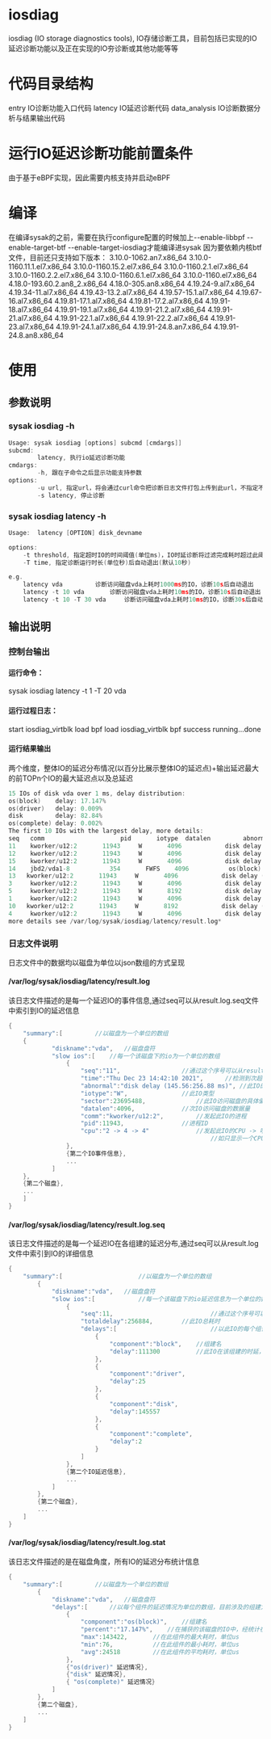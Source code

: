 # iosdiag
iosdiag (IO storage diagnostics tools), IO存储诊断工具，目前包括已实现的IO延迟诊断功能以及正在实现的IO夯诊断或其他功能等等

# 代码目录结构
entry          IO诊断功能入口代码
latency        IO延迟诊断代码
data_analysis  IO诊断数据分析与结果输出代码

# 运行IO延迟诊断功能前置条件
由于基于eBPF实现，因此需要内核支持并启动eBPF

# 编译
在编译sysak的之前，需要在执行configure配置的时候加上--enable-libbpf --enable-target-btf --enable-target-iosdiag才能编译进sysak
因为要依赖内核btf文件，目前还只支持如下版本：
3.10.0-1062.an7.x86_64
3.10.0-1160.11.1.el7.x86_64
3.10.0-1160.15.2.el7.x86_64
3.10.0-1160.2.1.el7.x86_64
3.10.0-1160.2.2.el7.x86_64
3.10.0-1160.6.1.el7.x86_64
3.10.0-1160.el7.x86_64
4.18.0-193.60.2.an8_2.x86_64
4.18.0-305.an8.x86_64
4.19.24-9.al7.x86_64
4.19.34-11.al7.x86_64
4.19.43-13.2.al7.x86_64
4.19.57-15.1.al7.x86_64
4.19.67-16.al7.x86_64
4.19.81-17.1.al7.x86_64
4.19.81-17.2.al7.x86_64
4.19.91-18.al7.x86_64
4.19.91-19.1.al7.x86_64
4.19.91-21.2.al7.x86_64
4.19.91-21.al7.x86_64
4.19.91-22.1.al7.x86_64
4.19.91-22.2.al7.x86_64
4.19.91-23.al7.x86_64
4.19.91-24.1.al7.x86_64
4.19.91-24.8.an7.x86_64
4.19.91-24.8.an8.x86_64

# 使用
## 参数说明
### sysak iosdiag -h
```c
Usage: sysak iosdiag [options] subcmd [cmdargs]]
subcmd:
		latency, 执行io延迟诊断功能
cmdargs:
		-h, 跟在子命令之后显示功能支持参数
options:
		-u url, 指定url，将会通过curl命令把诊断日志文件打包上传到此url，不指定不上传
		-s latency, 停止诊断
```
### sysak iosdiag latency -h
```c
Usage:  latency [OPTION] disk_devname

options:
	-t threshold, 指定超时IO的时间阈值(单位ms)，IO时延诊断将过滤完成耗时超过此阈值的IO(默认1000ms)
	-T time, 指定诊断运行时长(单位秒)后自动退出(默认10秒)

e.g.
	latency vda			诊断访问磁盘vda上耗时1000ms的IO，诊断10s后自动退出
	latency -t 10 vda		诊断访问磁盘vda上耗时10ms的IO，诊断10s后自动退出
	latency -t 10 -T 30 vda		诊断访问磁盘vda上耗时10ms的IO，诊断30s后自动退出
```
## 输出说明
### 控制台输出
#### 运行命令：
sysak iosdiag latency -t 1 -T 20 vda
#### 运行过程日志：
start iosdiag_virtblk load bpf
load iosdiag_virtblk bpf success
running...done
#### 运行结果输出
两个维度，整体IO的延迟分布情况(以百分比展示整体IO的延迟点)+输出延迟最大的前TOPn个IO的最大延迟点以及总延迟
```c
15 IOs of disk vda over 1 ms, delay distribution:
os(block)    delay: 17.147%
os(driver)   delay: 0.009%
disk         delay: 82.84%
os(complete) delay: 0.002%
The first 10 IOs with the largest delay, more details:
seq   comm                     pid       iotype  datalen         abnormal(delay:totaldelay)
11    kworker/u12:2       11943     W       4096            disk delay (145.56:256.88 ms)
12    kworker/u12:2       11943     W       4096            disk delay (145.46:256.66 ms)
15    kworker/u12:2       11943     W       4096            disk delay (217.39:217.51 ms)
14    jbd2/vda1-8           354       FWFS    4096           os(block) delay (143.42:152.93 ms)
13   kworker/u12:2       11943     W       4096            disk delay (145.05:145.30 ms)
3     kworker/u12:2       11943     W       4096            disk delay (113.80:114.00 ms)
5     kworker/u12:2       11943     W       8192            disk delay (112.97:113.14 ms)
1     kworker/u12:2       11943     W       4096            disk delay (111.79:111.96 ms)
10   kworker/u12:2       11943     W       8192            disk delay (111.62:111.78 ms)
4     kworker/u12:2       11943     W       4096            disk delay (111.11:111.30 ms)
more details see /var/log/sysak/iosdiag/latency/result.log*
```
### 日志文件说明
日志文件中的数据均以磁盘为单位以json数组的方式呈现
#### /var/log/sysak/iosdiag/latency/result.log
该日志文件描述的是每一个延迟IO的事件信息,通过seq可以从result.log.seq文件中索引到IO的延迟信息
```c
{
	"summary":[			//以磁盘为一个单位的数组
	{
			"diskname":"vda",	//磁盘盘符
			"slow ios":[	//每一个该磁盘下的io为一个单位的数组
				{
					"seq":"11",					//通过这个序号可以从result.log.seq中找到此IO的延迟分布
					"time":"Thu Dec 23 14:42:10 2021",		//检测到次超时IO的时间
					"abnormal":"disk delay (145.56:256.88 ms)",	//此IO的延迟最大的点(延迟最大的组件的延迟:总延迟)
					"iotype":"W",				//此IO类型
					"sector":23695488,				//此IO访问磁盘的具体偏移位置
					"datalen":4096,				//次IO访问磁盘的数据量
					"comm":"kworker/u12:2",			//发起此IO的进程
					"pid":11943,				//进程ID
					"cpu":"2 -> 4 -> 4"				//发起此IO的CPU -> 响应IO完成之后磁盘中断的CPU -> 磁盘IO完成后执行软中断的CPU
														//如只显示一个CPU编号，说明发起IO和执行中断的CPU相同,要注意也有磁盘是没有软中断流程的
				},
				{第二个IO事件信息},
				...
			]
	},
	{第二个磁盘},
	...
	]
}
```
#### /var/log/sysak/iosdiag/latency/result.log.seq
该日志文件描述的是每一个延迟IO在各组建的延迟分布,通过seq可以从result.log文件中索引到IO的详细信息
```c
{
	"summary":[						//以磁盘为一个单位的数组
		{
			"diskname":"vda",	//磁盘盘符
			"slow ios":[			//每一个该磁盘下的io延迟信息为一个单位的数组
				{
					"seq":11,							//通过这个序号可以从result.log中找到此IO的详细信息
					"totaldelay":256884,		//此IO总耗时
					"delays":[							//以此IO的每个组件的延迟情况为单位的数组，目前涉及的组建为：block、driver、disk、complete
						{
							"component":"block",	//组建名
							"delay":111300			//此IO在该组建的时延，单位us
						},
						{
							"component":"driver",
							"delay":25
						},
						{
							"component":"disk",
							"delay":145557
						},
						{
							"component":"complete",
							"delay":2
						}
					]
				},
				{第二个IO延迟信息},
				...
			]
		},
		{第二个磁盘},
		...
	]
}
```
#### /var/log/sysak/iosdiag/latency/result.log.stat
该日志文件描述的是在磁盘角度，所有IO的延迟分布统计信息
```c
{
	"summary":[			//以磁盘为一个单位的数组
		{
			"diskname":"vda",	//磁盘盘符
			"delays":[		//以每个组件的延迟情况为单位的数组，目前涉及的组建为：block、driver、disk、complete
				{
					"component":"os(block)",	//组建名
					"percent":"17.147%",	//在捕获的该磁盘的IO中，经统计在此组件耗时的百分比
					"max":143422,		//在此组件的最大耗时，单位us
					"min":76,			//在此组件的最小耗时，单位us
					"avg":24518			//在此组件的平均耗时，单位us
				},
				{"os(driver)" 延迟情况},
				{"disk" 延迟情况},
				{ "os(complete)" 延迟情况}
			]
		},
		{第二个磁盘},
		...
	]
}
```